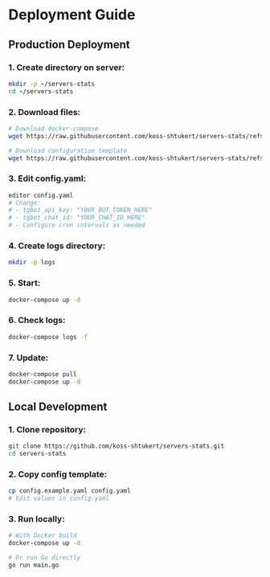 # Deployment Guide

## Production Deployment

### 1. Create directory on server:
```bash
mkdir -p ~/servers-stats
cd ~/servers-stats
```

### 2. Download files:
```bash
# Download docker-compose
wget https://raw.githubusercontent.com/koss-shtukert/servers-stats/refs/heads/master/docker-compose.yml

# Download configuration template
wget https://raw.githubusercontent.com/koss-shtukert/servers-stats/refs/heads/master/config.example.yaml -O config.yaml
```

### 3. Edit config.yaml:
```bash
editor config.yaml
# Change:
# - tgbot_api_key: "YOUR_BOT_TOKEN_HERE"
# - tgbot_chat_id: "YOUR_CHAT_ID_HERE"
# - Configure cron intervals as needed
```

### 4. Create logs directory:
```bash
mkdir -p logs
```

### 5. Start:
```bash
docker-compose up -d
```

### 6. Check logs:
```bash
docker-compose logs -f
```

### 7. Update:
```bash
docker-compose pull
docker-compose up -d
```

## Local Development

### 1. Clone repository:
```bash
git clone https://github.com/koss-shtukert/servers-stats.git
cd servers-stats
```

### 2. Copy config template:
```bash
cp config.example.yaml config.yaml
# Edit values in config.yaml
```

### 3. Run locally:
```bash
# With Docker build
docker-compose up -d

# Or run Go directly
go run main.go
```
